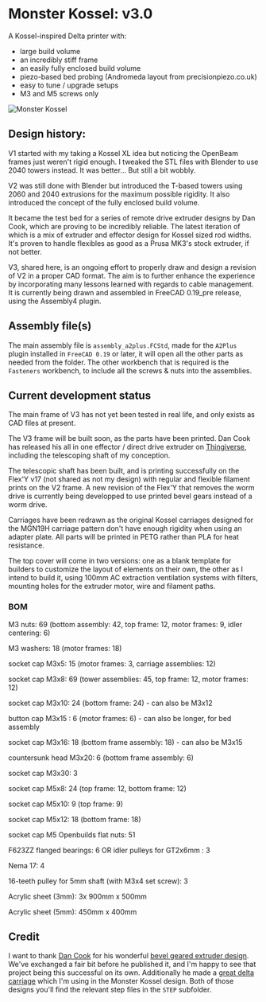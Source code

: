 # Monster Kossel: v3.0

A Kossel-inspired Delta printer with:
* large build volume
* an incredibly stiff frame
* an easily fully enclosed build volume
* piezo-based bed probing (Andromeda layout from precisionpiezo.co.uk)
* easy to tune / upgrade setups
* M3 and M5 screws only

![Monster Kossel](preview.png)

## Design history:

V1 started with my taking a Kossel XL idea but noticing the OpenBeam frames just weren't rigid enough. 
I tweaked the STL files with Blender to use 2040 towers instead. It was better... But still a bit wobbly.

V2 was still done with Blender but introduced the T-based towers using 2060 and 2040 extrusions for the maximum possible rigidity.
It also introduced the concept of the fully enclosed build volume. 

It became the test bed for a series of remote drive extruder designs by Dan Cook, which are proving to be incredibly reliable.
The latest iteration of which is a mix of extruder and effector design for Kossel sized rod widths. 
It's proven to handle flexibles as good as a Prusa MK3's stock extruder, if not better.

V3, shared here, is an ongoing effort to properly draw and design a revision of V2 in a proper CAD format.
The aim is to further enhance the experience by incorporating many lessons learned with regards to cable management.
It is currently being drawn and assembled in FreeCAD 0.19_pre release, using the Assembly4 plugin.

## Assembly file(s)

The main assembly file is `assembly_a2plus.FCStd`, made for the `A2Plus` plugin installed in `FreeCAD 0.19` or later, it will open all the other parts as needed from the folder.
The other workbench that is required is the `Fasteners` workbench, to include all the screws & nuts into the assemblies.

## Current development status

The main frame of V3 has not yet been tested in real life, and only exists as CAD files at present.

The V3 frame will be built soon, as the parts have been printed. Dan Cook has released his all in one effector / direct drive extruder on [Thingiverse](https://www.thingiverse.com/thing:4886240/files), including the telescoping shaft of my conception.

The telescopic shaft has been built, and is printing successfully on the Flex'Y v17 (not shared as not my design) with regular and flexible filament prints on the V2 frame.
A new revision of the Flex'Y that removes the worm drive is currently being developped to use printed bevel gears instead of a worm drive.

Carriages have been redrawn as the original Kossel carriages designed for the MGN19H carriage pattern don't have enough rigidity when using an adapter plate. 
All parts will be printed in PETG rather than PLA for heat resistance.

The top cover will come in two versions: one as a blank template for builders to customize the layout of elements on their own, the other as I intend to build it, using 100mm AC extraction ventilation systems with filters, mounting holes for the extruder motor, wire and filament paths.

### BOM

M3 nuts: 69 (bottom assembly: 42, top frame: 12, motor frames: 9, idler centering: 6)

M3 washers: 18 (motor frames: 18)

socket cap M3x5: 15 (motor frames: 3, carriage assemblies: 12)

socket cap M3x8: 69 (tower assemblies: 45, top frame: 12, motor frames: 12)

socket cap M3x10: 24 (bottom frame: 24) - can also be M3x12

button cap M3x15 : 6 (motor frames: 6) - can also be longer, for bed assembly

socket cap M3x16: 18 (bottom frame assembly: 18) - can also be M3x15

countersunk head M3x20: 6 (bottom frame assembly: 6)

socket cap M3x30: 3

socket cap M5x8: 24 (top frame: 12, bottom frame: 12)

socket cap M5x10: 9 (top frame: 9)

socket cap M5x12: 18 (bottom frame: 18)

socket cap M5 Openbuilds flat nuts: 51

F623ZZ flanged bearings: 6 OR idler pulleys for GT2x6mm : 3

Nema 17: 4

16-teeth pulley for 5mm shaft (with M3x4 set screw): 3

Acrylic sheet (3mm): 3x 900mm x 500mm

Acrylic sheet (5mm): 450mm x 400mm


## Credit

I want to thank [Dan Cook](https://www.thingiverse.com/dancook3d/designs) for his wonderful [bevel geared extruder design](https://www.thingiverse.com/thing:4886240/files). We've exchanged a fair bit before he published it, and I'm happy to see that project being this successful on its own.
Additionally he made a [great delta carriage](https://www.thingiverse.com/thing:3070352) which I'm using in the Monster Kossel design.
Both of those designs you'll find the relevant step files in the `STEP` subfolder.
